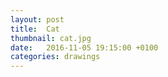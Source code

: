 ```yaml
---
layout: post
title:  Cat
thumbnail: cat.jpg
date:   2016-11-05 19:15:00 +0100
categories: drawings
---
```

